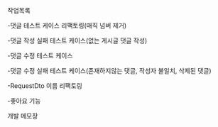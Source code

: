 작업목록

-댓글 테스트 케이스 리팩토링(매직 넘버 제거)

-댓글 작성 실패 테스트 케이스(없는 게시글 댓글 작성)

-댓글 수정 테스트 케이스

-댓글 수정 실패 테스트 케이스(존재하지않는 댓글, 작성자 불일치, 삭제된 댓글)

-RequestDto 이름 리팩토링

-좋아요 기능

개발 메모장
